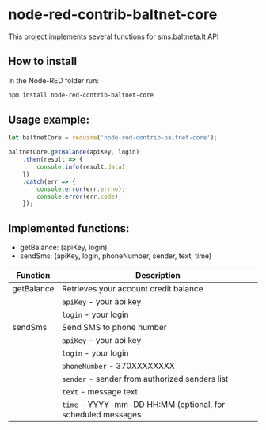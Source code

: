 # node-red-contrib-baltnet-core

This project implements several functions for sms.baltneta.lt API

## How to install

In the Node-RED folder run:

```bash
npm install node-red-contrib-baltnet-core
```

## Usage example:

```javascript
let baltnetCore = require('node-red-contrib-baltnet-core');

baltnetCore.getBalance(apiKey, login)
    .then(result => {
        console.info(result.data);
    })
    .catch(err => {
        console.error(err.errno);
        console.error(err.code);
    });
```

## Implemented functions:

* getBalance: (apiKey, login)
* sendSms: (apiKey, login, phoneNumber, sender, text, time)

|   Function    |   Description                             |
| ------------- | ----------------------------------------- |
| getBalance    | Retrieves your account credit balance     |
|               | `apiKey` - your api key                   |
|               | `login` - your login                      |
| sendSms       | Send SMS to phone number                  |
|               | `apiKey` - your api key                   |
|               | `login` - your login                      |
|               | `phoneNumber` - 370XXXXXXXX               |
|               | `sender` - sender from authorized senders list |
|               | `text` - message text                     |
|               | `time` - YYYY-mm-DD HH:MM (optional, for scheduled  messages |